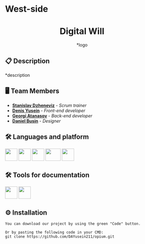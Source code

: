 # West-side

<h1 align="center">Digital Will</h1>

<p align="center">
*logo
</p>
 

## 📋 Description    
*description 

## 🖥 Team Members
* <a href="https://github.com/SDDzheneviz21">**Stanislav Dzheneviz**</a> - *Scrum trainer*
* <a href="https://github.com/IKKuzmova21">**Denis Yusein**</a> - *Front-end developer* 
* <a href="https://github.com/IKKuzmova21">**Georgi Atanasov**</a> - *Back-end developer* 
* <a href="https://github.com/IKKuzmova21">**Daniel Busin**</a> - *Designer* 

## 🛠️ Languages and platform

<p align="left"> 
  <img src="https://static-00.iconduck.com/assets.00/nextjs-icon-512x512-11yvtwzn.png" width = "40px"/>
  <img src="https://upload.wikimedia.org/wikipedia/commons/thumb/9/9a/Visual_Studio_Code_1.35_icon.svg/512px-Visual_Studio_Code_1.35_icon.svg.png" width = "40px"/>
  <img src="https://cdn.worldvectorlogo.com/logos/github-icon.svg" width = "40px"/>
  <img src="https://seeklogo.com/images/T/tailwind-css-logo-5AD4175897-seeklogo.com.png" width = "50px" height = "40px"/>
  <img src="https://cdn.icon-icons.com/icons2/2415/PNG/512/mongodb_original_logo_icon_146424.png" width = "40px"/>
</p>

## 🛠️ Tools for documentation
  <img src="https://cdn.worldvectorlogo.com/logos/powerpoint-2.svg" width = "40px"/> <img src="https://cdn.worldvectorlogo.com/logos/word-1.svg" width = "40px"/>
  
## ⚙ Installation
```
You can download our project by using the green "Code" button.

Or by pasting the following code in your CMD:
git clone https://github.com/DAYusein211/opium.git 
